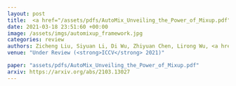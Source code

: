 ```yaml
---
layout: post
title:  <a href="/assets/pdfs/AutoMix_Unveiling_the_Power_of_Mixup.pdf">AutoMix&#58 Unveiling the Power of Mixup</a>
date: 2021-03-18 23:51:60 +00:00
image: /assets/imgs/automixup_framework.jpg
categories: review
authors: Zicheng Liu, Siyuan Li, Di Wu, Zhiyuan Chen, Lirong Wu, <a href="https://scholar.google.com/citations?user=W8_JzNcAAAAJ"><strong><u>Jianzhu Guo</u></strong></a>, <a href="https://scholar.google.com/citations?user=Y-nyLGIAAAAJ">Stan Z. Li</a>
venue: "Under Review (<strong>ICCV</strong> 2021)"

paper: "assets/pdfs/AutoMix_Unveiling_the_Power_of_Mixup.pdf"
arxiv: https://arxiv.org/abs/2103.13027
---
```

